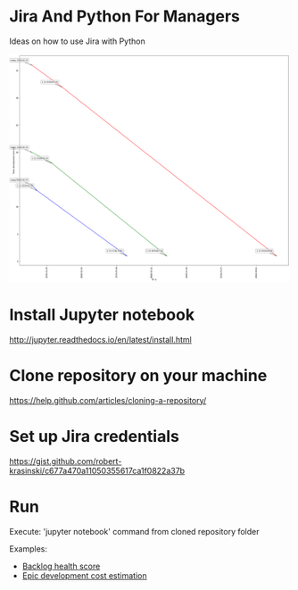 # Jira And Python For Managers
Ideas on how to use Jira with Python 

![Screenshot](burndown_chart.png)

# Install Jupyter notebook
http://jupyter.readthedocs.io/en/latest/install.html

# Clone repository on your machine
https://help.github.com/articles/cloning-a-repository/

# Set up Jira credentials
https://gist.github.com/robert-krasinski/c677a470a11050355617ca1f0822a37b

# Run
Execute: 'jupyter notebook' command from cloned repository folder


Examples:
* [Backlog health score](https://github.io/robert-krasinski/JiraAndPythonForManagers/Backlog%20health%20score-Extended%20version%20for%20blog.html)
* [Epic development cost estimation](https://github.io/robert-krasinski/JiraAndPythonForManagers/Epic%20costs%20estimation%20-%20extended%20version%20for%20blog.html)
